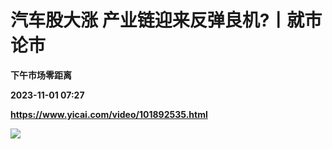 # 汽车股大涨 产业链迎来反弹良机?丨就市论市
**下午市场零距离**

**2023-11-01 07:27**

**https://www.yicai.com/video/101892535.html**

![](http://imgcdn.yicai.com/vms-new/2023/11/a14427d0-b810-435b-913d-59d0890a04ae_SLPQ.jpg)